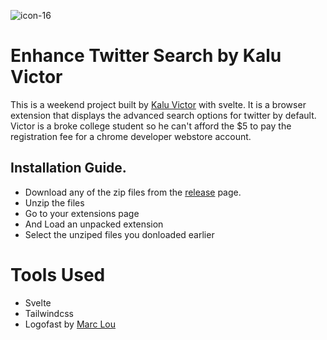 
![icon-16](https://github.com/user-attachments/assets/60d902f8-b276-41e9-b763-c3406fd2478c)

# Enhance Twitter Search by Kalu Victor
 This is a weekend project built by [Kalu Victor](https://x.com/victorbuikem) with svelte. 
 It is a browser extension that displays the advanced search options for twitter by default.
 Victor is a broke college student so he can't afford the $5 to pay the registration fee for a chrome developer webstore account.

 ## Installation Guide.
- Download any of the zip files from the [release](https://github.com/victorbuikem/enhance-twitter-search/releases) page.
- Unzip the files
- Go to your extensions page
- And Load an unpacked extension
- Select the unziped files you donloaded earlier

# Tools Used
- Svelte
- Tailwindcss
- Logofast by [Marc Lou](https://www.x.com/marc_louvion)
